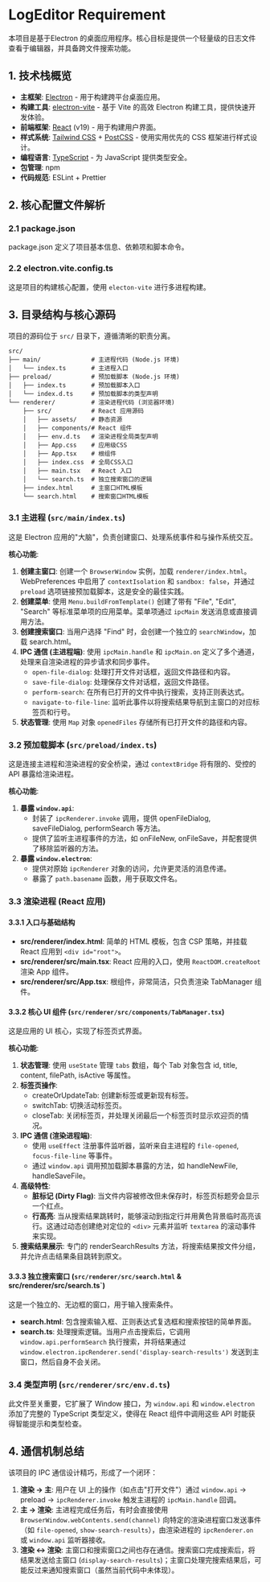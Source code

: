 # LogEditor Requirement

本项目是基于Electron 的桌面应用程序。核心目标是提供一个轻量级的日志文件查看于编辑器，并具备跨文件搜索功能。

## 1. 技术栈概览

- **主框架**: [Electron](https://www.electronjs.org/) - 用于构建跨平台桌面应用。
- **构建工具**: [electron-vite](https://github.com/alex8088/electron-vite) - 基于 Vite 的高效 Electron 构建工具，提供快速开发体验。
- **前端框架**: [React](https://react.dev/) (v19) - 用于构建用户界面。
- **样式系统**: [Tailwind CSS](https://tailwindcss.com/) + [PostCSS](https://postcss.org/) - 使用实用优先的 CSS 框架进行样式设计。
- **编程语言**: [TypeScript](https://www.typescriptlang.org/) - 为 JavaScript 提供类型安全。
- **包管理**: npm
- **代码规范**: ESLint + Prettier

## 2. 核心配置文件解析

### 2.1 package.json

package.json 定义了项目基本信息、依赖项和脚本命令。

### 2.2 electron.vite.config.ts

这是项目的构建核心配置，使用 `electon-vite` 进行多进程构建。

## 3. 目录结构与核心源码

项目的源码位于 `src/` 目录下，遵循清晰的职责分离。

```
src/
├── main/              # 主进程代码 (Node.js 环境)
│   └── index.ts       # 主进程入口
├── preload/           # 预加载脚本 (Node.js 环境)
│   ├── index.ts       # 预加载脚本入口
│   └── index.d.ts     # 预加载脚本的类型声明
└── renderer/          # 渲染进程代码 (浏览器环境)
    ├── src/           # React 应用源码
    │   ├── assets/    # 静态资源
    │   ├── components/# React 组件
    │   ├── env.d.ts   # 渲染进程全局类型声明
    │   ├── App.css    # 应用级CSS
    │   ├── App.tsx    # 根组件
    │   ├── index.css  # 全局CSS入口
    │   ├── main.tsx   # React 入口
    │   └── search.ts  # 独立搜索窗口的逻辑
    ├── index.html     # 主窗口HTML模板
    └── search.html    # 搜索窗口HTML模板
```

### 3.1 主进程 (`src/main/index.ts`)

这是 Electron 应用的"大脑"，负责创建窗口、处理系统事件和与操作系统交互。

**核心功能**:
1.  **创建主窗口**: 创建一个 `BrowserWindow` 实例，加载 `renderer/index.html`。WebPreferences 中启用了 `contextIsolation` 和 `sandbox: false`，并通过 `preload` 选项链接预加载脚本，这是安全的最佳实践。
2.  **创建菜单**: 使用 `Menu.buildFromTemplate()` 创建了带有 "File", "Edit", "Search" 等标准菜单项的应用菜单。菜单项通过 `ipcMain` 发送消息或直接调用方法。
3.  **创建搜索窗口**: 当用户选择 "Find" 时，会创建一个独立的 `searchWindow`，加载 search.html。
4.  **IPC 通信 (主进程端)**: 使用 `ipcMain.handle` 和 `ipcMain.on` 定义了多个通道，处理来自渲染进程的异步请求和同步事件。
    - `open-file-dialog`: 处理打开文件对话框，返回文件路径和内容。
    - `save-file-dialog`: 处理保存文件对话框，返回文件路径。
    - `perform-search`: 在所有已打开的文件中执行搜索，支持正则表达式。
    - `navigate-to-file-line`: 监听此事件以将搜索结果导航到主窗口的对应标签页和行号。
5.  **状态管理**: 使用 `Map` 对象 `openedFiles` 存储所有已打开文件的路径和内容。

### 3.2 预加载脚本 (`src/preload/index.ts`)

这是连接主进程和渲染进程的安全桥梁，通过 `contextBridge` 将有限的、受控的 API 暴露给渲染进程。

**核心功能**:
1.  **暴露 `window.api`**:
    - 封装了 `ipcRenderer.invoke` 调用，提供 openFileDialog, saveFileDialog, performSearch 等方法。
    - 提供了监听主进程事件的方法，如 onFileNew, onFileSave，并配套提供了移除监听器的方法。
2.  **暴露 `window.electron`**:
    - 提供对原始 `ipcRenderer` 对象的访问，允许更灵活的消息传递。
    - 暴露了 `path.basename` 函数，用于获取文件名。

### 3.3 渲染进程 (React 应用)

#### 3.3.1 入口与基础结构

- **src/renderer/index.html**: 简单的 HTML 模板，包含 CSP 策略，并挂载 React 应用到 `<div id="root">`。
- **src/renderer/src/main.tsx**: React 应用的入口，使用 `ReactDOM.createRoot` 渲染 App 组件。
- **src/renderer/src/App.tsx**: 根组件，非常简洁，只负责渲染 TabManager 组件。

#### 3.3.2 核心 UI 组件 (`src/renderer/src/components/TabManager.tsx`)

这是应用的 UI 核心，实现了标签页式界面。

**核心功能**:
1.  **状态管理**: 使用 `useState` 管理 `tabs` 数组，每个 Tab 对象包含 id, title, content, filePath, isActive 等属性。
2.  **标签页操作**:
    - createOrUpdateTab: 创建新标签或更新现有标签。
    - switchTab: 切换活动标签页。
    - closeTab: 关闭标签页，并处理关闭最后一个标签页时显示欢迎页的情况。
3.  **IPC 通信 (渲染进程端)**:
    - 使用 `useEffect` 注册事件监听器，监听来自主进程的 `file-opened`, `focus-file-line` 等事件。
    - 通过 `window.api` 调用预加载脚本暴露的方法，如 handleNewFile, handleSaveFile。
4.  **高级特性**:
    - **脏标记 (Dirty Flag)**: 当文件内容被修改但未保存时，标签页标题旁会显示一个红点。
    - **行高亮**: 当从搜索结果跳转时，能够滚动到指定行并用黄色背景临时高亮该行。这通过动态创建绝对定位的 `<div>` 元素并监听 `textarea` 的滚动事件来实现。
5.  **搜索结果展示**: 专门的 renderSearchResults 方法，将搜索结果按文件分组，并允许点击结果条目跳转到原文。

#### 3.3.3 独立搜索窗口 (`src/renderer/src/search.html` & src/renderer/src/search.ts`)

这是一个独立的、无边框的窗口，用于输入搜索条件。

- **search.html**: 包含搜索输入框、正则表达式复选框和搜索按钮的简单界面。
- **search.ts**: 处理搜索逻辑。当用户点击搜索后，它调用 `window.api.performSearch` 执行搜索，并将结果通过 `window.electron.ipcRenderer.send('display-search-results')` 发送到主窗口，然后自身不会关闭。

### 3.4 类型声明 (`src/renderer/src/env.d.ts`)

此文件至关重要，它扩展了 Window 接口，为 `window.api` 和 `window.electron` 添加了完整的 TypeScript 类型定义，使得在 React 组件中调用这些 API 时能获得智能提示和类型检查。

## 4. 通信机制总结

该项目的 IPC 通信设计精巧，形成了一个闭环：

1.  **渲染 -> 主**: 用户在 UI 上的操作（如点击"打开文件"）通过 `window.api` -> preload -> `ipcRenderer.invoke` 触发主进程的 `ipcMain.handle` 回调。
2.  **主 -> 渲染**: 主进程完成任务后，有时会直接使用 `BrowserWindow.webContents.send(channel)` 向特定的渲染进程窗口发送事件（如 `file-opened`, `show-search-results`），由渲染进程的 `ipcRenderer.on` 或 `window.api` 监听器接收。
3.  **渲染 <-> 渲染**: 主窗口和搜索窗口之间也存在通信。搜索窗口完成搜索后，将结果发送给主窗口 (`display-search-results`)；主窗口处理完搜索结果后，可能反过来通知搜索窗口（虽然当前代码中未体现）。
